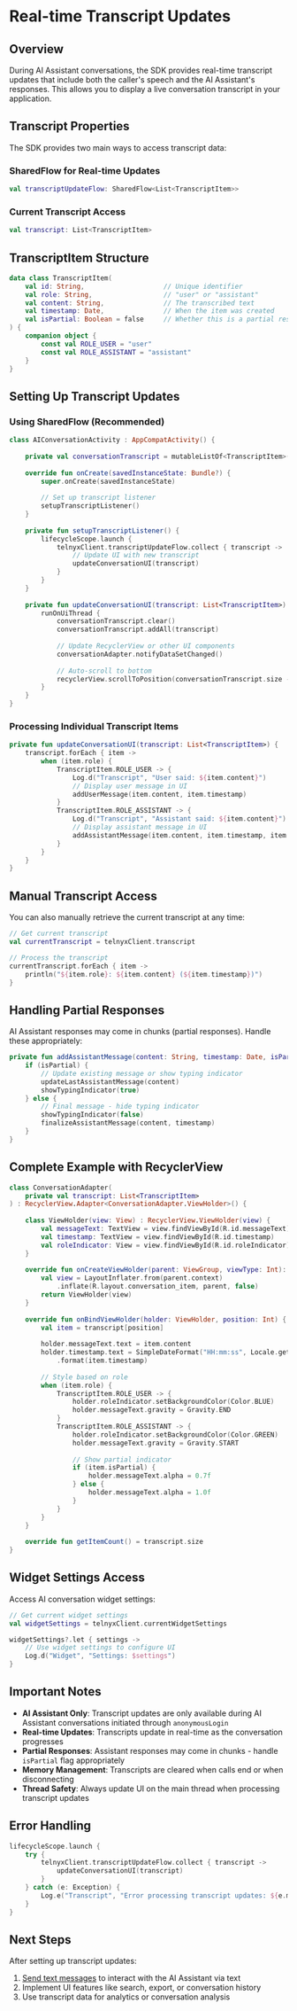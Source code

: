 # Real-time Transcript Updates

## Overview

During AI Assistant conversations, the SDK provides real-time transcript updates that include both the caller's speech and the AI Assistant's responses. This allows you to display a live conversation transcript in your application.

## Transcript Properties

The SDK provides two main ways to access transcript data:

### SharedFlow for Real-time Updates

```kotlin
val transcriptUpdateFlow: SharedFlow<List<TranscriptItem>>
```

### Current Transcript Access

```kotlin
val transcript: List<TranscriptItem>
```

## TranscriptItem Structure

```kotlin
data class TranscriptItem(
    val id: String,                    // Unique identifier
    val role: String,                  // "user" or "assistant"
    val content: String,               // The transcribed text
    val timestamp: Date,               // When the item was created
    val isPartial: Boolean = false     // Whether this is a partial response
) {
    companion object {
        const val ROLE_USER = "user"
        const val ROLE_ASSISTANT = "assistant"
    }
}
```

## Setting Up Transcript Updates

### Using SharedFlow (Recommended)

```kotlin
class AIConversationActivity : AppCompatActivity() {
    
    private val conversationTranscript = mutableListOf<TranscriptItem>()
    
    override fun onCreate(savedInstanceState: Bundle?) {
        super.onCreate(savedInstanceState)
        
        // Set up transcript listener
        setupTranscriptListener()
    }
    
    private fun setupTranscriptListener() {
        lifecycleScope.launch {
            telnyxClient.transcriptUpdateFlow.collect { transcript ->
                // Update UI with new transcript
                updateConversationUI(transcript)
            }
        }
    }
    
    private fun updateConversationUI(transcript: List<TranscriptItem>) {
        runOnUiThread {
            conversationTranscript.clear()
            conversationTranscript.addAll(transcript)
            
            // Update RecyclerView or other UI components
            conversationAdapter.notifyDataSetChanged()
            
            // Auto-scroll to bottom
            recyclerView.scrollToPosition(conversationTranscript.size - 1)
        }
    }
}
```

### Processing Individual Transcript Items

```kotlin
private fun updateConversationUI(transcript: List<TranscriptItem>) {
    transcript.forEach { item ->
        when (item.role) {
            TranscriptItem.ROLE_USER -> {
                Log.d("Transcript", "User said: ${item.content}")
                // Display user message in UI
                addUserMessage(item.content, item.timestamp)
            }
            TranscriptItem.ROLE_ASSISTANT -> {
                Log.d("Transcript", "Assistant said: ${item.content}")
                // Display assistant message in UI
                addAssistantMessage(item.content, item.timestamp, item.isPartial)
            }
        }
    }
}
```

## Manual Transcript Access

You can also manually retrieve the current transcript at any time:

```kotlin
// Get current transcript
val currentTranscript = telnyxClient.transcript

// Process the transcript
currentTranscript.forEach { item ->
    println("${item.role}: ${item.content} (${item.timestamp})")
}
```

## Handling Partial Responses

AI Assistant responses may come in chunks (partial responses). Handle these appropriately:

```kotlin
private fun addAssistantMessage(content: String, timestamp: Date, isPartial: Boolean) {
    if (isPartial) {
        // Update existing message or show typing indicator
        updateLastAssistantMessage(content)
        showTypingIndicator(true)
    } else {
        // Final message - hide typing indicator
        showTypingIndicator(false)
        finalizeAssistantMessage(content, timestamp)
    }
}
```

## Complete Example with RecyclerView

```kotlin
class ConversationAdapter(
    private val transcript: List<TranscriptItem>
) : RecyclerView.Adapter<ConversationAdapter.ViewHolder>() {
    
    class ViewHolder(view: View) : RecyclerView.ViewHolder(view) {
        val messageText: TextView = view.findViewById(R.id.messageText)
        val timestamp: TextView = view.findViewById(R.id.timestamp)
        val roleIndicator: View = view.findViewById(R.id.roleIndicator)
    }
    
    override fun onCreateViewHolder(parent: ViewGroup, viewType: Int): ViewHolder {
        val view = LayoutInflater.from(parent.context)
            .inflate(R.layout.conversation_item, parent, false)
        return ViewHolder(view)
    }
    
    override fun onBindViewHolder(holder: ViewHolder, position: Int) {
        val item = transcript[position]
        
        holder.messageText.text = item.content
        holder.timestamp.text = SimpleDateFormat("HH:mm:ss", Locale.getDefault())
            .format(item.timestamp)
        
        // Style based on role
        when (item.role) {
            TranscriptItem.ROLE_USER -> {
                holder.roleIndicator.setBackgroundColor(Color.BLUE)
                holder.messageText.gravity = Gravity.END
            }
            TranscriptItem.ROLE_ASSISTANT -> {
                holder.roleIndicator.setBackgroundColor(Color.GREEN)
                holder.messageText.gravity = Gravity.START
                
                // Show partial indicator
                if (item.isPartial) {
                    holder.messageText.alpha = 0.7f
                } else {
                    holder.messageText.alpha = 1.0f
                }
            }
        }
    }
    
    override fun getItemCount() = transcript.size
}
```

## Widget Settings Access

Access AI conversation widget settings:

```kotlin
// Get current widget settings
val widgetSettings = telnyxClient.currentWidgetSettings

widgetSettings?.let { settings ->
    // Use widget settings to configure UI
    Log.d("Widget", "Settings: $settings")
}
```

## Important Notes

- **AI Assistant Only**: Transcript updates are only available during AI Assistant conversations initiated through `anonymousLogin`
- **Real-time Updates**: Transcripts update in real-time as the conversation progresses
- **Partial Responses**: Assistant responses may come in chunks - handle `isPartial` flag appropriately
- **Memory Management**: Transcripts are cleared when calls end or when disconnecting
- **Thread Safety**: Always update UI on the main thread when processing transcript updates

## Error Handling

```kotlin
lifecycleScope.launch {
    try {
        telnyxClient.transcriptUpdateFlow.collect { transcript ->
            updateConversationUI(transcript)
        }
    } catch (e: Exception) {
        Log.e("Transcript", "Error processing transcript updates: ${e.message}")
    }
}
```

## Next Steps

After setting up transcript updates:
1. [Send text messages](text-messaging.md) to interact with the AI Assistant via text
2. Implement UI features like search, export, or conversation history
3. Use transcript data for analytics or conversation analysis